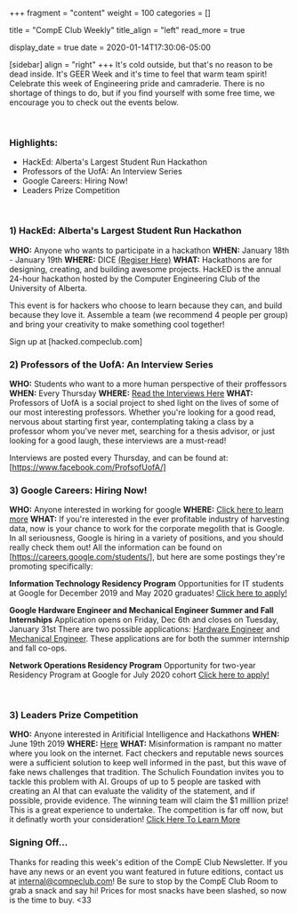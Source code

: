 +++
fragment = "content"
weight = 100
categories = []

title = "CompE Club Weekly"
title_align = "left"
read_more = true

display_date = true
date = 2020-01-14T17:30:06-05:00

[sidebar]
  align = "right"
+++
It's cold outside, but that's no reason to be dead inside. It's GEER Week and it's time to feel that warm team spirit! Celebrate this week of Engineering pride and camraderie. There is no shortage of things to do, but if you find yourself with some free time, we encourage you to check out the events below.

<br/>

### Highlights:
* HackEd: Alberta's Largest Student Run Hackathon
* Professors of the UofA: An Interview Series
* Google Careers: Hiring Now!
* Leaders Prize Competition
<br/>

### 1) HackEd: Alberta's Largest Student Run Hackathon

**WHO:** Anyone who wants to participate in a hackathon
**WHEN:**  January 18th - January 19th
**WHERE:**  DICE [(Regiser Here)](https://www.eventbrite.ca/e/hacked-2020-tickets-83186506079)
**WHAT:**  Hackathons are for designing, creating, and building awesome projects. HackED is the annual 24-hour hackathon hosted by the Computer Engineering Club of the University of Alberta.

This event is for hackers who choose to learn because they can, and build because they love it. Assemble a team (we recommend 4 people per group) and bring your creativity to make something cool together!

Sign up at [hacked.compeclub.com]
<br/>

### 2) Professors of the UofA: An Interview Series

**WHO:** Students who want to a more human perspective of their proffessors 
**WHEN:**  Every Thursday
**WHERE:** [Read the Interviews Here](https://www.facebook.com/ProfsofUofA/)
**WHAT:**  Professors of UofA is a social project to shed light on the lives of some of our most interesting professors. Whether you're looking for a good read, nervous about starting first year, contemplating taking a class by a professor whom you've never met, searching for a thesis advisor, or just looking for a good laugh, these interviews are a must-read! 

Interviews are posted every Thursday, and can be found at: [https://www.facebook.com/ProfsofUofA/]
<br/>

### 3)  Google Careers: Hiring Now!

**WHO:** Anyone interested in working for google
**WHERE:** [Click here to learn more](https://careers.google.com/students/)
**WHAT:** If you're interested in the ever profitable industry of harvesting data, now is your chance to work for the corporate megolith that is Google. In all seriousness, Google is hiring in a variety of positions, and you should really check them out! All the information can be  found on [https://careers.google.com/students/], but here are some postings they're promoting specifically:

**Information Technology Residency Program**
Opportunities for IT students at Google for December 2019 and May 2020 graduates!
[Click here to apply!](https://careers.google.com/jobs/results/132994875030151878-information-technology-residency-program-fixed-term-employee-2020-start/?src=Online%2FTOPs%2FNA%20Tech%20University%20Email&utm_campaign=itrp-emailalias&utm_medium=jobposting&utm_source=email)
 
**Google Hardware Engineer and Mechanical Engineer Summer and Fall Internships**
Application opens on Friday, Dec 6th and closes on Tuesday, January 31st
There are two possible applications: [Hardware Engineer](https://careers.google.com/jobs/results/106823477316461254/) and [Mechanical Engineer](https://careers.google.com/jobs/results/125288675593331398/). These applications are for both the summer internship and fall co-ops.
 

**Network Operations Residency Program** 
Opportunity for two-year Residency Program at Google for July 2020 cohort
[Click here to apply!](https://careers.google.com/jobs/results/89768153795437254/)


<br/>

### 3)  Leaders Prize Competition

**WHO:** Anyone interested in Aritificial Intelligence and Hackathons
**WHEN:**  June 19th 2019
**WHERE:** [Here](https://leadersprize.truenorthwaterloo.com/en/)
**WHAT:**  Misinformation is rampant no matter where you look on the internet. Fact checkers and reputable news sources were a sufficient solution to keep well informed in the past, but this wave of fake news challenges that tradition. The Schulich Foundation invites you to tackle this problem with AI. Groups of up to 5 people are tasked with creating an AI that can evaluate the validity of the statement, and if possible, provide evidence. The winning team will claim the $1 milllion prize! This is a great experience to undertake. The competition is far off now, but it definatly worth your consideration!
[Click Here To Learn More](https://leadersprize.truenorthwaterloo.com/en/)
<br/>


### Signing Off...
Thanks for reading this week's edition of the CompE Club Newsletter.  If you have any news or an event you want featured in future editions, contact us at <internal@compeclub.com>!  Be sure to stop by the CompE Club Room to grab a snack and say hi! Prices for most snacks have been slashed, so now is the time to buy. <33
